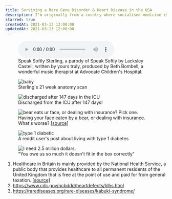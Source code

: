 ```yaml
---
title: Surviving a Rare Gene Disorder & Heart Disease in the USA
description: I’m originally from a country where socialised medicine is the norm (the UK), so the idea of paying for healthcare directly out of my own pocket still feels very weird to me. Follow me on my journey as a parent to a child born with a rare congenital disorder and heart defect in the USA, and learn the staggering true cost of treating both in the USA along the way.
starred: true
createdAt: 2021-03-13 12:00:00
updatedAt: 2021-03-13 12:00:00
---
```


<div class="container">
    <figure class="my-5 figure">
        <audio controls class="w-100">
            <source src="/audio/speak-softly-sterling.mp3">
        </audio>
        <figcaption class="figure-caption">Speak Softly Sterling, a parody of Speak Softly by Lacksley Castell, written by yours truly, produced by Beth Bombell, a wonderful music therapist at Advocate Children's Hospital.</figcaption>
    </figure>
    <figure class="figure">
      <img src="/i/posts/surving-rare-disorders-in-the-usa/baby-face.jpg" class="img-fluid" alt="baby" />
      <figcaption class="figure-caption">Sterling's 21 week anatomy scan</figcaption>
    </figure>
    <figure class="figure">
      <img src="/i/posts/surving-rare-disorders-in-the-usa/discharged-baby-gal.jpg" class="img-fluid" alt="discharged after 147 days in the ICU" />
      <figcaption class="figure-caption">Discharged from the ICU after 147 days!</figcaption>
    </figure>
    <figure class="figure">
      <img src="/i/posts/surving-rare-disorders-in-the-usa/bear-ate-my-face.jpg" class="img-fluid" alt="bear eats ur face, or dealing with insurance? Pick one." />
      <figcaption class="figure-caption">Having your face eaten by a bear, or dealing with insurance. What's worse? <a href="https://old.reddit.com/r/IAmA/comments/1byn1l/i_was_mauled_by_a_bear_fought_it_off_and_drove_4/c9bfaqz/">[source]</a></figcaption>
    </figure>
    <figure class="figure">
      <img src="/i/posts/surving-rare-disorders-in-the-usa/type-1-diabetic.png" class="img-fluid" alt="type 1 diabetic" />
      <figcaption class="figure-caption">A reddit user's post about living with type 1 diabetes</figcaption>
    </figure>
    <figure class="figure">
      <img src="/i/posts/surving-rare-disorders-in-the-usa/ineedabout2pointfiddymillion.jpg" class="img-fluid" alt="I need 2.5 million dollars." />
      <figcaption class="figure-caption">"You owe us so much it doesn't fit in the box correctly"</figcaption>
    </figure>
    <!--https://www.npr.org/sections/health-shots/2020/09/25/916514499/heart-disease-bankrupted-him-once-now-he-faces-another-10-000-medical-bill
    https://blog.nindalf.com/posts/underusing-the-nhs/
    https://www.facebook.com/106201495/posts/953287657793/-->
    <surviving-chd></surviving-chd>
    <div class="footnotes">
        <ol>
            <li>Healthcare in Britain is mainly provided by the National Health Service, a public body that provides healthcare to all permanent residents of the United Kingdom that is free at the point of use and paid for from general taxation. <a href="https://en.wikipedia.org/wiki/Healthcare_in_England">[source]</a></li>
            <li><a href="https://www.cdc.gov/ncbddd/heartdefects/hlhs.html">https://www.cdc.gov/ncbddd/heartdefects/hlhs.html</a></li>
            <li><a href="https://rarediseases.org/rare-diseases/kabuki-syndrome/">https://rarediseases.org/rare-diseases/kabuki-syndrome/</a></li>
        </ol>
    </div>
</div>
